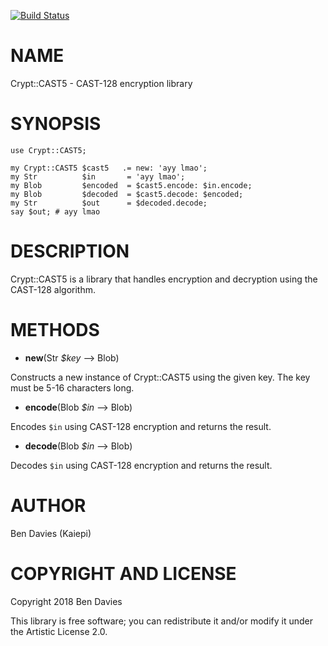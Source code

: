 [![Build Status](https://travis-ci.org/Kaiepi/p6-Crypt-CAST5.svg?branch=master)](https://travis-ci.org/Kaiepi/p6-Crypt-CAST5)

NAME
====

Crypt::CAST5 - CAST-128 encryption library

SYNOPSIS
========

    use Crypt::CAST5;

    my Crypt::CAST5 $cast5   .= new: 'ayy lmao';
    my Str          $in       = 'ayy lmao';
    my Blob         $encoded  = $cast5.encode: $in.encode;
    my Blob         $decoded  = $cast5.decode: $encoded;
    my Str          $out      = $decoded.decode;
    say $out; # ayy lmao

DESCRIPTION
===========

Crypt::CAST5 is a library that handles encryption and decryption using the CAST-128 algorithm.

METHODS
=======

  * **new**(Str *$key* --> Blob)

Constructs a new instance of Crypt::CAST5 using the given key. The key must be 5-16 characters long.

  * **encode**(Blob *$in* --> Blob)

Encodes `$in` using CAST-128 encryption and returns the result.

  * **decode**(Blob *$in* --> Blob)

Decodes `$in` using CAST-128 encryption and returns the result.

AUTHOR
======

Ben Davies (Kaiepi)

COPYRIGHT AND LICENSE
=====================

Copyright 2018 Ben Davies

This library is free software; you can redistribute it and/or modify it under the Artistic License 2.0.

